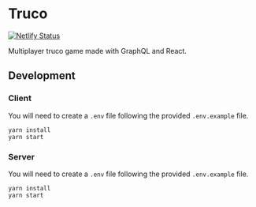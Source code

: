 # Truco

[![Netlify Status](https://api.netlify.com/api/v1/badges/b8179712-8947-491c-b0c9-1cfa8b4ddfbd/deploy-status)](https://app.netlify.com/sites/truco/deploys)

Multiplayer truco game made with GraphQL and React.

## Development

### Client

You will need to create a `.env` file following the provided `.env.example` file.

```
yarn install
yarn start
```

### Server

You will need to create a `.env` file following the provided `.env.example` file.

```
yarn install
yarn start
```
